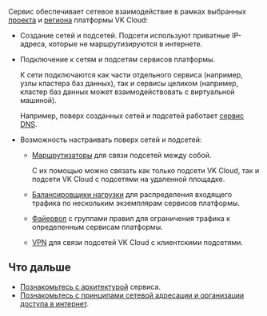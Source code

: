 Сервис обеспечивает сетевое взаимодействие в рамках выбранных [проекта](../../../../tools-for-using-services/account/concepts/projects) и [региона](../../../../tools-for-using-services/account/concepts/regions) платформы VK Cloud:

- Создание сетей и подсетей. Подсети используют приватные IP-адреса, которые не маршрутизируются в интернете.

- Подключение к сетям и подсетям сервисов платформы.

  К сети подключаются как части отдельного сервиса (например, узлы кластера баз данных), так и сервисы целиком (например, кластер баз данных может взаимодействовать с виртуальной машиной).

  Например, поверх созданных сетей и подсетей работает [сервис DNS](../../../dns).

- Возможность настраивать поверх сетей и подсетей:

  - [Маршрутизаторы](../router) для связи подсетей между собой.

    С их помощью можно связать как только подсети VK Cloud, так и подсети VK Cloud с подсетями на удаленной площадке.

  - [Балансировщики нагрузки](/ru/networks/balancing/concepts/load-balancer) для распределения входящего трафика по нескольким экземплярам сервисов платформы.
  - [Файервол](../traffic-limiting/) с группами правил для ограничения трафика к определенным сервисам платформы.
  - [VPN](../vpn) для связи подсетей VK Cloud с клиентскими подсетями.

## Что дальше

- [Познакомьтесь с архитектурой](../sdn) сервиса.
- [Познакомьтесь с принципами сетевой адресации и организации доступа в интернет](../ips-and-inet).
